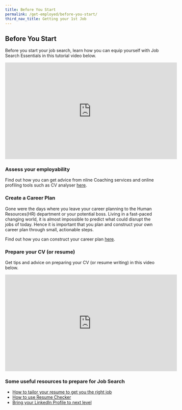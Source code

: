 ```yaml
---
title: Before You Start
permalink: /get-employed/before-you-start/
third_nav_title: Getting your 1st Job
---
```



## Before You Start
Before you start your job search, learn how you can equip yourself with Job Search Essentials in this tutorial video below.

<iframe width="560" height="315" src="https://www.youtube.com/embed/w6d08_VPwiI" frameborder="0" allow="accelerometer; autoplay; encrypted-media; gyroscope; picture-in-picture" allowfullscreen></iframe>

### Assess your employability

Find out how you can get advice from nline Coaching services and online profiling tools such as CV analyser [here](https://content.mycareersfuture.sg/careercoaching/).

### Create a Career Plan

Gone were the days where you leave your career planning to the Human Resources(HR) department or your potential boss. Living in a fast-paced changing world, it is almost impossible to predict what could disrupt the jobs of today. Hence it is important that you plan and construct your own career plan through small, actionable steps.

Find out how you can construct your career plan [here](https://content.mycareersfuture.sg/careercoaching/article/how-to-construct-a-career-plan/).

### Prepare your CV (or resume)

Get tips and advice on preparing your CV (or resume writing) in this video below.

<iframe width="560" height="315" src="https://www.youtube.com/embed/pfRcojJe3IY" frameborder="0" allow="accelerometer; autoplay; encrypted-media; gyroscope; picture-in-picture" allowfullscreen></iframe>

### Some useful resources to prepare for Job Search
  - [How to tailor your resume to get you the right job](https://content.mycareersfuture.sg/careercoaching/article/how-to-tailor-your-resume-to-fit-the-job-description/)
  - [How to use Resume Checker](https://content.mycareersfuture.sg/improve-cv-5-minutes-check-resume-mycareersfuture/)
  - [Bring your LinkedIn Profile to next level](https://content.mycareersfuture.sg/careercoaching/article/take-your-linkedin-profile-to-the-next-level/)
